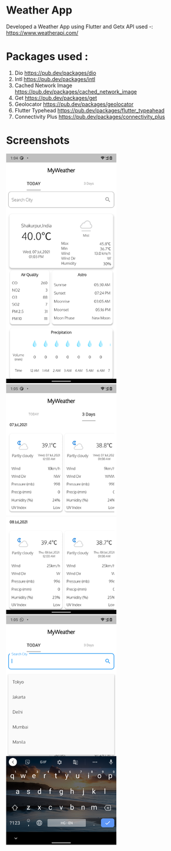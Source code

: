 # Weather App
Developed a Weather App using Flutter and Getx
API used -: https://www.weatherapi.com/

# Packages used :
1. Dio https://pub.dev/packages/dio
2. Intl https://pub.dev/packages/intl
3. Cached Network Image https://pub.dev/packages/cached_network_image
4. Get https://pub.dev/packages/get
5. Geolocator https://pub.dev/packages/geolocator
6. Flutter Typehead https://pub.dev/packages/flutter_typeahead
7. Connectivity Plus https://pub.dev/packages/connectivity_plus

# Screenshots
<img src = "https://github.com/ShubhamVimal/Flutter-Projects/blob/main/MyWeatherApp/screenshots/screenshot%20(1).png" width = "300" /> <img src = "https://github.com/ShubhamVimal/Flutter-Projects/blob/main/MyWeatherApp/screenshots/screenshot%20(2).png" width = "300" /> <img src = "https://github.com/ShubhamVimal/Flutter-Projects/blob/main/MyWeatherApp/screenshots/screenshot%20(3).png" width = "300" />
